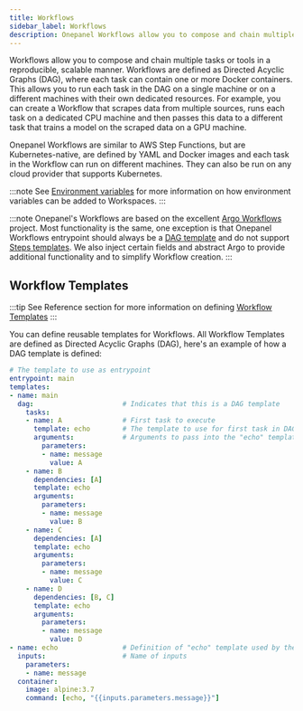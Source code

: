 ```yaml
---
title: Workflows
sidebar_label: Workflows
description: Onepanel Workflows allow you to compose and chain multiple tasks or tools in a reproducible, scalable manner
---
```


Workflows allow you to compose and chain multiple tasks or tools in a reproducible, scalable manner. Workflows are defined as Directed Acyclic Graphs (DAG), where each task can contain one or more Docker containers. This allows you to run each task in the DAG on a single machine or on a different machines with their own dedicated resources. For example, you can create a Workflow that scrapes data from multiple sources, runs each task on a dedicated CPU machine and then passes this data to a different task that trains a model on the scraped data on a GPU machine.

Onepanel Workflows are similar to AWS Step Functions, but are Kubernetes-native, are defined by YAML and Docker images and each task in the Workflow can run on different machines. They can also be run on any cloud provider that supports Kubernetes.

:::note
See [Environment variables](/docs/getting-started/concepts/environment-variables) for more information on how environment variables can be added to Workspaces.
:::

:::note
Onepanel's Workflows are based on the excellent [Argo Workflows](https://github.com/argoproj/argo) project. Most functionality is the same, one exception is that Onepanel Workflows entrypoint should always be a [DAG template](https://github.com/argoproj/argo/tree/master/examples#steps) and do not support [Steps templates](https://github.com/argoproj/argo/tree/master/examples#steps). We also inject certain fields and abstract Argo to provide additional functionality and to simplify Workflow creation.
:::

##  Workflow Templates

:::tip
See Reference section for more information on defining [Workflow Templates](/docs/reference/workflows/templates)
:::

You can define reusable templates for Workflows. All Workflow Templates are defined as Directed Acyclic Graphs (DAG), here's an example of how a DAG template is defined:

```yaml
# The template to use as entrypoint
entrypoint: main
templates:
- name: main            
  dag:                      # Indicates that this is a DAG template
    tasks:
    - name: A               # First task to execute
      template: echo        # The template to use for first task in DAG
      arguments:            # Arguments to pass into the "echo" template
        parameters:
        - name: message
          value: A
    - name: B
      dependencies: [A]
      template: echo
      arguments:
        parameters:
        - name: message
          value: B
    - name: C
      dependencies: [A]
      template: echo
      arguments:
        parameters:
        - name: message
          value: C
    - name: D
      dependencies: [B, C]
      template: echo
      arguments:
        parameters:
        - name: message
          value: D
- name: echo                # Definition of "echo" template used by the nodes in DAG
  inputs:                   # Name of inputs 
    parameters:
    - name: message
  container:
    image: alpine:3.7
    command: [echo, "{{inputs.parameters.message}}"]
```
